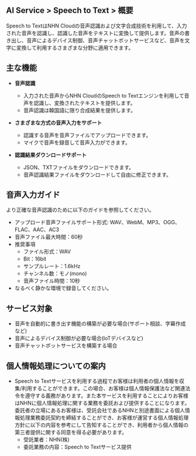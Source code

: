 ## AI Service > Speech to Text > 概要

Speech to TextはNHN Cloudの音声認識および文字合成技術を利用して、入力された音声を認識し、認識した音声をテキストに変換して提供します。音声の書き出し、音声によるデバイス制御、音声チャットボットサービスなど、音声を文字に変換して利用するさまざまな分野に適用できます。

## 主な機能

* **音声認識**
    * 入力された音声からNHN CloudのSpeech to Textエンジンを利用して音声を認識し、変換されたテキストを提供します。
    * 音声認識は韓国語に限り合成結果を提供します。

* **さまざまな方式の音声入力をサポート**
    * 認識する音声を音声ファイルでアップロードできます。
    * マイクで音声を録音して音声入力ができます。

* **認識結果ダウンロードサポート**
    * JSON、TXTファイルをダウンロードできます。
    * 音声認識結果ファイルをダウンロードして自由に修正できます。

## 音声入力ガイド

より正確な音声認識のために以下のガイドを参照してください。

* アップロード音声ファイルサポート形式: WAV、WebM、MP3、OGG、FLAC、AAC、AC3
* 音声ファイル最大時間：60秒
* 推奨事項
    * ファイル形式：WAV
    * Bit：16bit
    * サンプルレート：1.6kHz
    * チャンネル数：モノ(mono)
    * 音声ファイル時間：10秒
* なるべく静かな環境で録音してください。

## サービス対象
* 音声を自動的に書き出す機能の構築が必要な場合(サポート相談、字幕作成など)
* 音声によるデバイス制御が必要な場合(IoTデバイスなど)
* 音声チャットボットサービスを構築する場合

## 個人情報処理についての案内
* Speech to Textサービスを利用する過程でお客様は利用者の個人情報を収集/利用することができます。この場合、お客様は個人情報保護法など関連法令を遵守する義務があります。また本サービスを利用することによりお客様はNHNに個人情報処理に関する業務を委託および提供することになります。委託者の立場にあるお客様は、受託会社であるNHNと別途書面による個人情報処理業務委託契約を締結することができ、お客様が運営する個人情報処理方針に以下の内容を参考にして告知することができ、利用者から個人情報の第三者提供に関する同意を得る必要があります。
    - 受託業者：NHN(株)
    - 委託業務の内容：Speech to Textサービス提供
